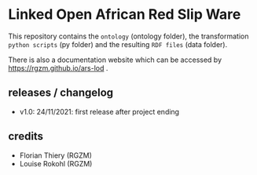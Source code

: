 # Linked Open African Red Slip Ware
     
This repository contains the `ontology` (ontology folder), the transformation `python scripts` (py folder) and the resulting `RDF files` (data folder).
        
There is also a documentation website which can be accessed by <https://rgzm.github.io/ars-lod> .
 
## releases / changelog 

-   v1.0: 24/11/2021: first release after project ending

## credits

-   Florian Thiery (RGZM)
-   Louise Rokohl (RGZM)

